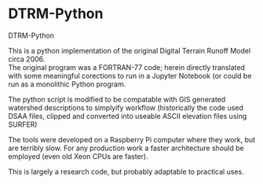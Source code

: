 # DTRM-Python
DTRM-Python

This is a python implementation of the original Digital Terrain Runoff Model circa 2006.  
The original program was a FORTRAN-77 code; herein directly translated with some meaningful corections to run in a Jupyter Notebook (or could be run as a monolithic Python program.  

The python script is modified to be compatable with GIS generated watershed descriptions to simplyify workflow (historically the code used DSAA files, clipped and converted into useable ASCII elevation files using SURFER)

The tools were developed on a Raspberry Pi computer where they work, but are terribly slow.  For any production work a faster architecture should be employed (even old Xeon CPUs are faster).

This is largely a research code, but probably adaptable to practical uses.

